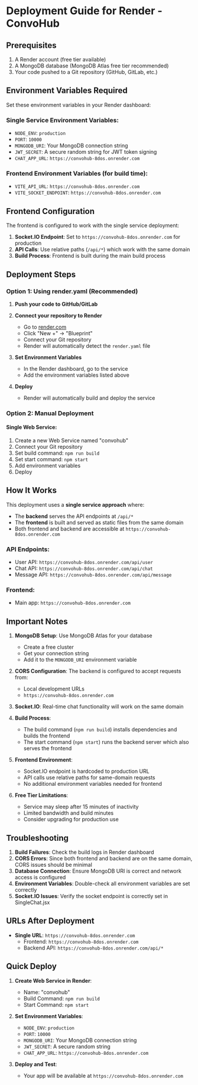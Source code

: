 # Deployment Guide for Render - ConvoHub

## Prerequisites

1. A Render account (free tier available)
2. A MongoDB database (MongoDB Atlas free tier recommended)
3. Your code pushed to a Git repository (GitHub, GitLab, etc.)

## Environment Variables Required

Set these environment variables in your Render dashboard:

### Single Service Environment Variables:

- `NODE_ENV`: `production`
- `PORT`: `10000`
- `MONGODB_URI`: Your MongoDB connection string
- `JWT_SECRET`: A secure random string for JWT token signing
- `CHAT_APP_URL`: `https://convohub-8dos.onrender.com`

### Frontend Environment Variables (for build time):

- `VITE_API_URL`: `https://convohub-8dos.onrender.com`
- `VITE_SOCKET_ENDPOINT`: `https://convohub-8dos.onrender.com`

## Frontend Configuration

The frontend is configured to work with the single service deployment:

1. **Socket.IO Endpoint**: Set to `https://convohub-8dos.onrender.com` for production
2. **API Calls**: Use relative paths (`/api/*`) which work with the same domain
3. **Build Process**: Frontend is built during the main build process

## Deployment Steps

### Option 1: Using render.yaml (Recommended)

1. **Push your code to GitHub/GitLab**
2. **Connect your repository to Render**

   - Go to [render.com](https://render.com)
   - Click "New +" → "Blueprint"
   - Connect your Git repository
   - Render will automatically detect the `render.yaml` file

3. **Set Environment Variables**

   - In the Render dashboard, go to the service
   - Add the environment variables listed above

4. **Deploy**
   - Render will automatically build and deploy the service

### Option 2: Manual Deployment

#### Single Web Service:

1. Create a new Web Service named "convohub"
2. Connect your Git repository
3. Set build command: `npm run build`
4. Set start command: `npm start`
5. Add environment variables
6. Deploy

## How It Works

This deployment uses a **single service approach** where:

- The **backend** serves the API endpoints at `/api/*`
- The **frontend** is built and served as static files from the same domain
- Both frontend and backend are accessible at `https://convohub-8dos.onrender.com`

### API Endpoints:

- User API: `https://convohub-8dos.onrender.com/api/user`
- Chat API: `https://convohub-8dos.onrender.com/api/chat`
- Message API: `https://convohub-8dos.onrender.com/api/message`

### Frontend:

- Main app: `https://convohub-8dos.onrender.com`

## Important Notes

1. **MongoDB Setup**: Use MongoDB Atlas for your database

   - Create a free cluster
   - Get your connection string
   - Add it to the `MONGODB_URI` environment variable

2. **CORS Configuration**: The backend is configured to accept requests from:

   - Local development URLs
   - `https://convohub-8dos.onrender.com`

3. **Socket.IO**: Real-time chat functionality will work on the same domain

4. **Build Process**:

   - The build command (`npm run build`) installs dependencies and builds the frontend
   - The start command (`npm start`) runs the backend server which also serves the frontend

5. **Frontend Environment**:

   - Socket.IO endpoint is hardcoded to production URL
   - API calls use relative paths for same-domain requests
   - No additional environment variables needed for frontend

6. **Free Tier Limitations**:

   - Service may sleep after 15 minutes of inactivity
   - Limited bandwidth and build minutes
   - Consider upgrading for production use

## Troubleshooting

1. **Build Failures**: Check the build logs in Render dashboard
2. **CORS Errors**: Since both frontend and backend are on the same domain, CORS issues should be minimal
3. **Database Connection**: Ensure MongoDB URI is correct and network access is configured
4. **Environment Variables**: Double-check all environment variables are set correctly
5. **Socket.IO Issues**: Verify the socket endpoint is correctly set in SingleChat.jsx

## URLs After Deployment

- **Single URL**: `https://convohub-8dos.onrender.com`
  - Frontend: `https://convohub-8dos.onrender.com`
  - Backend API: `https://convohub-8dos.onrender.com/api/*`

## Quick Deploy

1. **Create Web Service in Render**:

   - Name: "convohub"
   - Build Command: `npm run build`
   - Start Command: `npm start`

2. **Set Environment Variables**:

   - `NODE_ENV`: `production`
   - `PORT`: `10000`
   - `MONGODB_URI`: Your MongoDB connection string
   - `JWT_SECRET`: A secure random string
   - `CHAT_APP_URL`: `https://convohub-8dos.onrender.com`

3. **Deploy and Test**:

   - Your app will be available at `https://convohub-8dos.onrender.com`
